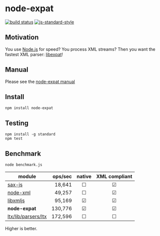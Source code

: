 # node-expat

[![build status](https://img.shields.io/travis/node-xmpp/node-expat/master.svg?style=flat-square)](https://travis-ci.org/node-xmpp/node-expat/branches)
[![js-standard-style](https://img.shields.io/badge/code%20style-standard-brightgreen.svg?style=flat-square)](http://standardjs.com/)

## Motivation

You use [Node.js](https://nodejs.org) for speed? You process
XML streams? Then you want the fastest XML parser: [libexpat](http://expat.sourceforge.net/)!

## Manual

Please see the [node-expat manual](http://node-xmpp.org/doc/expat.html)

## Install

```
npm install node-expat
```

## Testing

```
npm install -g standard
npm test
```

## Benchmark

```node benchmark.js```

| module                                                                                | ops/sec | native | XML compliant |
|---------------------------------------------------------------------------------------|--------:|:------:|:-------------:|
| [sax-js](https://github.com/isaacs/sax-js)                                            |  18,641 | ☐      | ☑             |
| [node-xml](https://github.com/dylang/node-xml)                                        |  49,257 | ☐      | ☑             |
| [libxmljs](https://github.com/polotek/libxmljs)                                       |  95,169 | ☑      | ☑             |
| **node-expat**                                                                        | 130,776 | ☑      | ☑             |
| [ltx/lib/parsers/ltx](https://github.com/node-xmpp/ltx/blob/master/lib/parsers/ltx.js)| 172,596 | ☐      | ☐             |

Higher is better.
